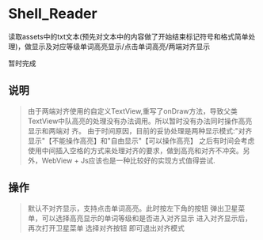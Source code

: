 # Shell_Reader

读取assets中的txt文本(预先对文本中的内容做了开始结束标记符号和格式简单处理)，做显示及对应等级单词高亮显示/点击单词高亮/两端对齐显示

暂时完成
## 说明
> 由于两端对齐使用的自定义TextView,重写了onDraw方法，导致父类TextView中队高亮的处理没有办法调用。所以暂时没有办法同时操作高亮显示和两端对 齐。
> 由于时间原因，目前的妥协处理是两种显示模式:"对齐显示"【不能操作高亮】和"自由显示"【可以操作高亮】
> 之后有时间会考虑使用中间插入空格的方式来处理对齐的要求，做到高亮和对齐不冲突。另外，WebView + Js应该也是一种比较好的实现方式值得尝试.

## 操作
> 默认不对齐显示，支持点击单词高亮。此时按左下角的按钮 弹出卫星菜单，可以选择高亮显示的单词等级和是否进入对齐显示
> 进入对齐显示后，再次打开卫星菜单 选择对齐按钮 即可退出对齐模式

